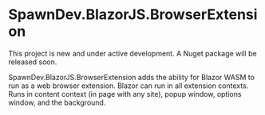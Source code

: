 
# SpawnDev.BlazorJS.BrowserExtension

This project is new and under active development. A Nuget package will be released soon.

SpawnDev.BlazorJS.BrowserExtension adds the ability for Blazor WASM to run as a web browser extension. Blazor can run in all extension contexts. Runs in content context (in page with any site), popup window, options window, and the background.

